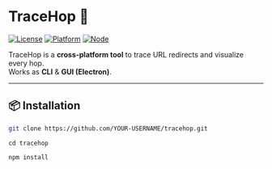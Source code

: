# TraceHop 🚀
[![License](https://img.shields.io/github/license/alinshan-ar/tracehop)](LICENSE)
[![Platform](https://img.shields.io/badge/platform-Windows%20%7C%20Mac%20%7C%20Linux-blue)](#)
[![Node](https://img.shields.io/badge/node-%3E%3D16-green)](#)

TraceHop is a **cross-platform tool** to trace URL redirects and visualize every hop.  
Works as **CLI** & **GUI (Electron)**.

---

## 📦 Installation

```bash
git clone https://github.com/YOUR-USERNAME/tracehop.git
```
```
cd tracehop
```
```
npm install
